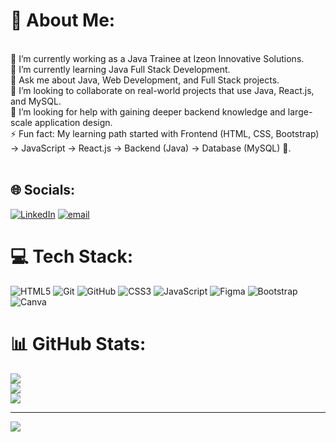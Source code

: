 # 💫 About Me:
<br>🔭 I’m currently working as a Java Trainee at Izeon Innovative Solutions.<br>🌱 I’m currently learning Java Full Stack Development.<br> 💬 Ask me about Java, Web Development, and Full Stack projects.<br> 🤝 I’m looking to collaborate on real-world projects that use Java, React.js, and MySQL.<br> 🙌 I’m looking for help with gaining deeper backend knowledge and large-scale application design.<br> ⚡ Fun fact: My learning path started with Frontend (HTML, CSS, Bootstrap) → JavaScript → React.js → Backend (Java) → Database (MySQL) 🚀.<br><br>


## 🌐 Socials:
[![LinkedIn](https://img.shields.io/badge/LinkedIn-%230077B5.svg?logo=linkedin&logoColor=white)](https://linkedin.com/in/https://www.linkedin.com/in/dhinesh-k-31887429b?utm_source=share&utm_campaign=share_via&utm_content=profile&utm_medium=android_app) [![email](https://img.shields.io/badge/Email-D14836?logo=gmail&logoColor=white)](mailto:dhineshkannadasan@gmail.com) 

# 💻 Tech Stack:
![HTML5](https://img.shields.io/badge/html5-%23E34F26.svg?style=for-the-badge&logo=html5&logoColor=white) ![Git](https://img.shields.io/badge/git-%23F05033.svg?style=for-the-badge&logo=git&logoColor=white) ![GitHub](https://img.shields.io/badge/github-%23121011.svg?style=for-the-badge&logo=github&logoColor=white) ![CSS3](https://img.shields.io/badge/css3-%231572B6.svg?style=for-the-badge&logo=css3&logoColor=white) ![JavaScript](https://img.shields.io/badge/javascript-%23323330.svg?style=for-the-badge&logo=javascript&logoColor=%23F7DF1E) ![Figma](https://img.shields.io/badge/figma-%23F24E1E.svg?style=for-the-badge&logo=figma&logoColor=white) ![Bootstrap](https://img.shields.io/badge/bootstrap-%238511FA.svg?style=for-the-badge&logo=bootstrap&logoColor=white) ![Canva](https://img.shields.io/badge/Canva-%2300C4CC.svg?style=for-the-badge&logo=Canva&logoColor=white)
# 📊 GitHub Stats:
![](https://github-readme-stats.vercel.app/api?username=Dhinesh820321&theme=dark&hide_border=false&include_all_commits=false&count_private=false)<br/>
![](https://nirzak-streak-stats.vercel.app/?user=Dhinesh820321&theme=dark&hide_border=false)<br/>
![](https://github-readme-stats.vercel.app/api/top-langs/?username=Dhinesh820321&theme=dark&hide_border=false&include_all_commits=false&count_private=false&layout=compact)

---
[![](https://visitcount.itsvg.in/api?id=Dhinesh820321&icon=0&color=0)](https://visitcount.itsvg.in)

<!-- Proudly created with GPRM ( https://gprm.itsvg.in ) -->
